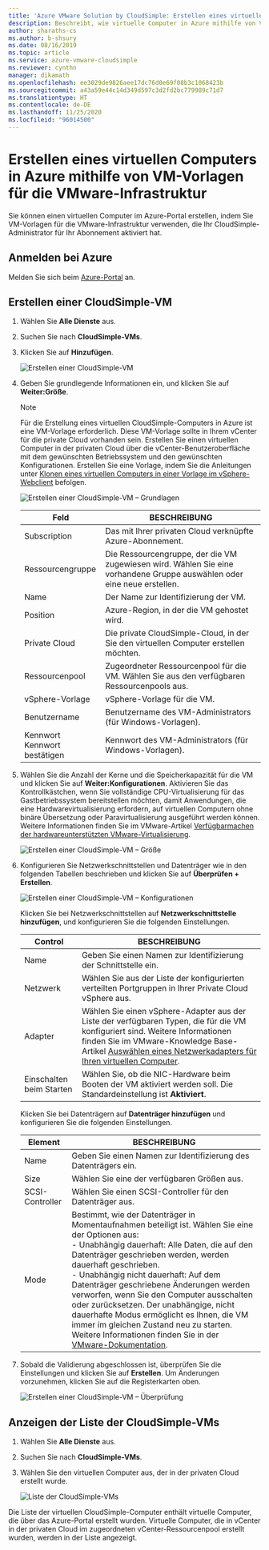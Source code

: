 ```yaml
---
title: 'Azure VMware Solution by CloudSimple: Erstellen eines virtuellen Computers in Azure mit VM-Vorlagen'
description: Beschreibt, wie virtuelle Computer in Azure mithilfe von VM-Vorlagen in der VMware-Infrastruktur für Ihre private CloudSimple-Cloud erstellt werden.
author: sharaths-cs
ms.author: b-shsury
ms.date: 08/16/2019
ms.topic: article
ms.service: azure-vmware-cloudsimple
ms.reviewer: cynthn
manager: dikamath
ms.openlocfilehash: ee3029de9826aee17dc76d0e69f08b3c1068423b
ms.sourcegitcommit: a43a59e44c14d349d597c3d2fd2bc779989c71d7
ms.translationtype: HT
ms.contentlocale: de-DE
ms.lasthandoff: 11/25/2020
ms.locfileid: "96014500"
---
```

# <a name="create-a-virtual-machine-in-azure-using-vm-templates-on-the-vmware-infrastructure"></a>Erstellen eines virtuellen Computers in Azure mithilfe von VM-Vorlagen für die VMware-Infrastruktur

Sie können einen virtuellen Computer im Azure-Portal erstellen, indem Sie VM-Vorlagen für die VMware-Infrastruktur verwenden, die Ihr CloudSimple-Administrator für Ihr Abonnement aktiviert hat.

## <a name="sign-in-to-azure"></a>Anmelden bei Azure

Melden Sie sich beim [Azure-Portal](https://portal.azure.com) an.

## <a name="create-cloudsimple-virtual-machine"></a>Erstellen einer CloudSimple-VM

1. Wählen Sie **Alle Dienste** aus.

2. Suchen Sie nach **CloudSimple-VMs**.

3. Klicken Sie auf **Hinzufügen**.

    ![Erstellen einer CloudSimple-VM](media/create-cloudsimple-virtual-machine.png)

4. Geben Sie grundlegende Informationen ein, und klicken Sie auf **Weiter:Größe**.

    > [!NOTE]
    > Für die Erstellung eines virtuellen CloudSimple-Computers in Azure ist eine VM-Vorlage erforderlich.  Diese VM-Vorlage sollte in Ihrem vCenter für die private Cloud vorhanden sein.  Erstellen Sie einen virtuellen Computer in der privaten Cloud über die vCenter-Benutzeroberfläche mit dem gewünschten Betriebssystem und den gewünschten Konfigurationen.  Erstellen Sie eine Vorlage, indem Sie die Anleitungen unter [Klonen eines virtuellen Computers in einer Vorlage im vSphere-Webclient](https://docs.vmware.com/en/VMware-vSphere/6.5/com.vmware.vsphere.vm_admin.doc/GUID-FE6DE4DF-FAD0-4BB0-A1FD-AFE9A40F4BFE_copy.html) befolgen.

    ![Erstellen einer CloudSimple-VM – Grundlagen](media/create-cloudsimple-virtual-machine-basic-info.png)

    | Feld | BESCHREIBUNG |
    | ------------ | ------------- |
    | Subscription | Das mit Ihrer privaten Cloud verknüpfte Azure-Abonnement.  |
    | Ressourcengruppe | Die Ressourcengruppe, der die VM zugewiesen wird. Wählen Sie eine vorhandene Gruppe auswählen oder eine neue erstellen. |
    | Name | Der Name zur Identifizierung der VM.  |
    | Position | Azure-Region, in der die VM gehostet wird.  |
    | Private Cloud | Die private CloudSimple-Cloud, in der Sie den virtuellen Computer erstellen möchten. |
    | Ressourcenpool | Zugeordneter Ressourcenpool für die VM. Wählen Sie aus den verfügbaren Ressourcenpools aus. |
    | vSphere-Vorlage | vSphere-Vorlage für die VM.  |
    | Benutzername | Benutzername des VM-Administrators (für Windows-Vorlagen).|
    | Kennwort <br>Kennwort bestätigen | Kennwort des VM-Administrators (für Windows-Vorlagen).  |

5. Wählen Sie die Anzahl der Kerne und die Speicherkapazität für die VM und klicken Sie auf **Weiter:Konfigurationen**. Aktivieren Sie das Kontrollkästchen, wenn Sie vollständige CPU-Virtualisierung für das Gastbetriebssystem bereitstellen möchten, damit Anwendungen, die eine Hardwarevirtualisierung erfordern, auf virtuellen Computern ohne binäre Übersetzung oder Paravirtualisierung ausgeführt werden können. Weitere Informationen finden Sie im VMware-Artikel [Verfügbarmachen der hardwareunterstützten VMware-Virtualisierung](https://docs.vmware.com/en/VMware-vSphere/6.5/com.vmware.vsphere.vm_admin.doc/GUID-2A98801C-68E8-47AF-99ED-00C63E4857F6.html).

    ![Erstellen einer CloudSimple-VM – Größe](media/create-cloudsimple-virtual-machine-size.png)

6. Konfigurieren Sie Netzwerkschnittstellen und Datenträger wie in den folgenden Tabellen beschrieben und klicken Sie auf **Überprüfen + Erstellen**.

    ![Erstellen einer CloudSimple-VM – Konfigurationen](media/create-cloudsimple-virtual-machine-configurations.png)

    Klicken Sie bei Netzwerkschnittstellen auf **Netzwerkschnittstelle hinzufügen**, und konfigurieren Sie die folgenden Einstellungen.

    | Control | BESCHREIBUNG |
    | ------------ | ------------- |
    | Name | Geben Sie einen Namen zur Identifizierung der Schnittstelle ein.  |
    | Netzwerk | Wählen Sie aus der Liste der konfigurierten verteilten Portgruppen in Ihrer Private Cloud vSphere aus.  |
    | Adapter | Wählen Sie einen vSphere-Adapter aus der Liste der verfügbaren Typen, die für die VM konfiguriert sind. Weitere Informationen finden Sie im VMware-Knowledge Base-Artikel [Auswählen eines Netzwerkadapters für Ihren virtuellen Computer](https://kb.vmware.com/s/article/1001805). |
    | Einschalten beim Starten | Wählen Sie, ob die NIC-Hardware beim Booten der VM aktiviert werden soll. Die Standardeinstellung ist **Aktiviert**. |

    Klicken Sie bei Datenträgern auf **Datenträger hinzufügen** und konfigurieren Sie die folgenden Einstellungen.

    | Element | BESCHREIBUNG |
    | ------------ | ------------- |
    | Name | Geben Sie einen Namen zur Identifizierung des Datenträgers ein.  |
    | Size | Wählen Sie eine der verfügbaren Größen aus.  |
    | SCSI-Controller | Wählen Sie einen SCSI-Controller für den Datenträger aus.  |
    | Mode | Bestimmt, wie der Datenträger in Momentaufnahmen beteiligt ist. Wählen Sie eine der Optionen aus: <br> - Unabhängig dauerhaft: Alle Daten, die auf den Datenträger geschrieben werden, werden dauerhaft geschrieben.<br> - Unabhängig nicht dauerhaft: Auf dem Datenträger geschriebene Änderungen werden verworfen, wenn Sie den Computer ausschalten oder zurücksetzen.  Der unabhängige, nicht dauerhafte Modus ermöglicht es Ihnen, die VM immer im gleichen Zustand neu zu starten. Weitere Informationen finden Sie in der [VMware-Dokumentation](https://docs.vmware.com/en/VMware-vSphere/6.5/com.vmware.vsphere.vm_admin.doc/GUID-8B6174E6-36A8-42DA-ACF7-0DA4D8C5B084.html).

7. Sobald die Validierung abgeschlossen ist, überprüfen Sie die Einstellungen und klicken Sie auf **Erstellen**. Um Änderungen vorzunehmen, klicken Sie auf die Registerkarten oben.

    ![Erstellen einer CloudSimple-VM – Überprüfung](media/create-cloudsimple-virtual-machine-review.png)

## <a name="view-list-of-cloudsimple-virtual-machines"></a>Anzeigen der Liste der CloudSimple-VMs

1. Wählen Sie **Alle Dienste** aus.

2. Suchen Sie nach **CloudSimple-VMs**.

3. Wählen Sie den virtuellen Computer aus, der in der privaten Cloud erstellt wurde.

    ![Liste der CloudSimple-VMs](media/list-cloudsimple-virtual-machines.png)

Die Liste der virtuellen CloudSimple-Computer enthält virtuelle Computer, die über das Azure-Portal erstellt wurden.  Virtuelle Computer, die in vCenter in der privaten Cloud im zugeordneten vCenter-Ressourcenpool erstellt wurden, werden in der Liste angezeigt.  
